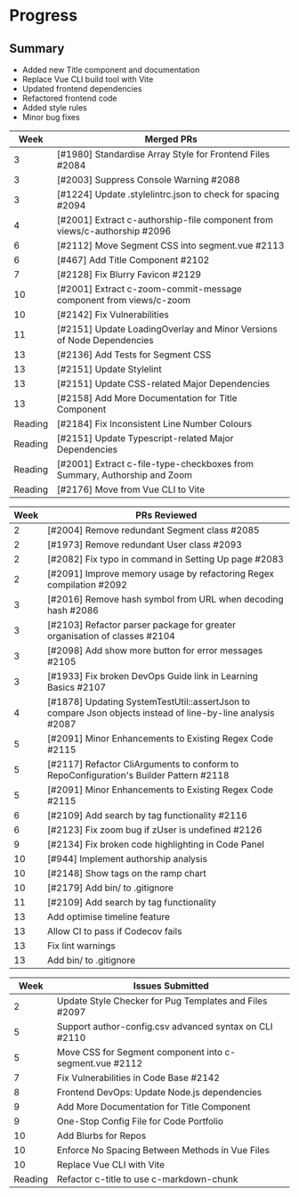 # Progress
## Summary
- Added new Title component and documentation
- Replace Vue CLI build tool with Vite
- Updated frontend dependencies
- Refactored frontend code
- Added style rules
- Minor bug fixes


| Week | Merged PRs |
| --- | --- |
| 3 | [#1980] Standardise Array Style for Frontend Files #2084  |
| 3 | [#2003] Suppress Console Warning #2088 |
| 3 | [#1224] Update .stylelintrc.json to check for spacing #2094  |
| 4 | [#2001] Extract c-authorship-file component from views/c-authorship #2096 |
| 6 | [#2112] Move Segment CSS into segment.vue #2113  |
| 6 | [#467] Add Title Component #2102   |
| 7 | [#2128] Fix Blurry Favicon #2129  |
| 10 | [#2001] Extract c-zoom-commit-message component from views/c-zoom |
| 10 | [#2142] Fix Vulnerabilities |
| 11 | [#2151] Update LoadingOverlay and Minor Versions of Node Dependencies|
| 13 | [#2136] Add Tests for Segment CSS|
| 13 | [#2151] Update Stylelint |
| 13 | [#2151] Update CSS-related Major Dependencies |
| 13 | [#2158] Add More Documentation for Title Component |
| Reading | [#2184] Fix Inconsistent Line Number Colours |
| Reading | [#2151] Update Typescript-related Major Dependencies | 
| Reading | [#2001] Extract c-file-type-checkboxes from Summary, Authorship and Zoom |
| Reading | [#2176] Move from Vue CLI to Vite |

| Week | PRs Reviewed |
| --- | --- |
| 2 | [#2004] Remove redundant Segment class #2085   |
| 2 | [#1973] Remove redundant User class #2093       |
| 2 | [#2082] Fix typo in command in Setting Up page #2083  |
| 2 | [#2091] Improve memory usage by refactoring Regex compilation #2092      |
| 3 | [#2016] Remove hash symbol from URL when decoding hash #2086    |
| 3 | [#2103] Refactor parser package for greater organisation of classes #2104       |
| 3 | [#2098] Add show more button for error messages #2105       |
| 3 | [#1933] Fix broken DevOps Guide link in Learning Basics #2107        |
| 4 | [#1878] Updating SystemTestUtil::assertJson to compare Json objects instead of line-by-line analysis #2087     |
| 5 | [#2091] Minor Enhancements to Existing Regex Code #2115        |
| 5 | [#2117] Refactor CliArguments to conform to RepoConfiguration's Builder Pattern #2118         |
| 5 | [#2091] Minor Enhancements to Existing Regex Code #2115         |
| 6 | [#2109] Add search by tag functionality #2116          |
| 6 | [#2123] Fix zoom bug if zUser is undefined #2126        |
| 9 | [#2134] Fix broken code highlighting in Code Panel |
| 10 | [#944] Implement authorship analysis |
| 10 | [#2148] Show tags on the ramp chart |
| 10 | [#2179] Add bin/ to .gitignore |
| 11 | [#2109] Add search by tag functionality |
| 13 | Add optimise timeline feature |
| 13 | Allow CI to pass if Codecov fails|
| 13 | Fix lint warnings|
| 13 | Add bin/ to .gitignore |

| Week | Issues Submitted |
| --- | --- |
| 2 | Update Style Checker for Pug Templates and Files #2097  |
| 5 | Support author-config.csv advanced syntax on CLI #2110  |
| 5 | Move CSS for Segment component into c-segment.vue #2112 |
| 7 | Fix Vulnerabilities in Code Base #2142 |
| 8 | Frontend DevOps: Update Node.js dependencies |
| 9 | Add More Documentation for Title Component |
| 9 | One-Stop Config File for Code Portfolio  |
| 10 | Add Blurbs for Repos |
| 10 | Enforce No Spacing Between Methods in Vue Files |
| 10 | Replace Vue CLI with Vite |
| Reading | Refactor c-title to use c-markdown-chunk |

